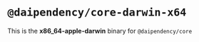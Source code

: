 # `@daipendency/core-darwin-x64`

This is the **x86_64-apple-darwin** binary for `@daipendency/core`
